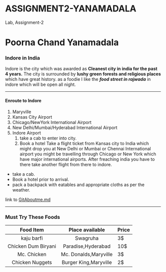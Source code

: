 # ASSIGNMENT2-YANAMADALA
Lab, Assignment-2

# Poorna Chand Yanamadala

### Indore in India
Indore is the city which was awarded as **Cleanest city in india for the past 4 years.** The city is surrounded by **lushy green forests and religious places** which have great history. as a foodie I like the ***food street in rajwada*** in indore which will be open all night.


***

#### Enroute to Indore

1. Maryville
2. Kansas City Airport
3. Chicago/NewYork International Airport
4. New Delhi/Mumbai/Hyderabad International Airport
5. Indore Airport
    1. take a cab to enter into city.
    2. Book a hotel 
Take a flight ticket from Kansas city to India which might drop you at New Delhi or Mumbai or Chennai International airport you might be travelling through Chicago or New York which have major international airports. After freaching india you have to there take another flight from there to indore.


* take a cab.
* Book a hotel prior to arrival.
* pack a backpack with eatables and appropriate cloths as per the weather.


link to [GitAboutme.md](https://github.com/p00rna11/assignment2-Yanamadala/blob/6c0cc3bc001cba5ef80d40f9cd16cfdafab624ec/AboutMe.md)


***
### Must Try These Foods

| Food Item | Place available| Price |
|:----------:|:-------------:|:-----|
| kaju barfi | Swagruha | 3$ |
| Chicken Dum Biryani | Paradise,Hyderabad | 10$ |
| Mc. Chicken | Mc. Donalds,Maryville | 3$ |
| Chicken Nuggets | Burger King,Maryville | 2$ |

